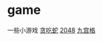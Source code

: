 # game
一些小游戏
[贪吃蛇](https://psychee.github.io/game/贪吃蛇.html)
[2048](https://psychee.github.io/game/2048.html)
[九宫格](https://psychee.github.io/game/九宫格（数独）.html)
